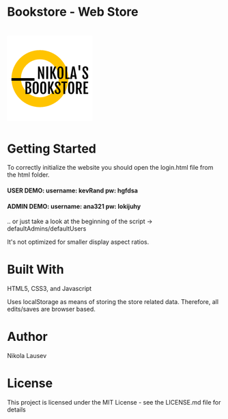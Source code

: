 # Bookstore - Web Store

# ![Nikola Lausev's Bookstore logo](images/logo.png)

# Getting Started
To correctly initialize the website you should open the login.html file from the html folder.

#### USER DEMO: username: kevRand  pw: hgfdsa

#### ADMIN DEMO: username: ana321  pw: lokijuhy

.. or just take a look at the beginning of the script -> defaultAdmins/defaultUsers

It's not optimized for smaller display aspect ratios.

# Built With
HTML5, CSS3, and Javascript

Uses localStorage as means of storing the store related data. Therefore, all edits/saves are browser based.

# Author
Nikola Lausev

# License
This project is licensed under the MIT License - see the LICENSE.md file for details
